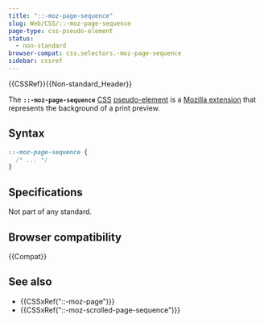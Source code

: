 ```yaml
---
title: "::-moz-page-sequence"
slug: Web/CSS/::-moz-page-sequence
page-type: css-pseudo-element
status:
  - non-standard
browser-compat: css.selectors.-moz-page-sequence
sidebar: cssref
---
```


{{CSSRef}}{{Non-standard_Header}}

The **`::-moz-page-sequence`** [CSS](/en-US/docs/Web/CSS) [pseudo-element](/en-US/docs/Web/CSS/Pseudo-elements) is a [Mozilla extension](/en-US/docs/Web/CSS/Mozilla_Extensions) that represents the background of a print preview.

## Syntax

```css
::-moz-page-sequence {
  /* ... */
}
```

## Specifications

Not part of any standard.

## Browser compatibility

{{Compat}}

## See also

- {{CSSxRef("::-moz-page")}}
- {{CSSxRef("::-moz-scrolled-page-sequence")}}
